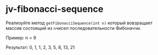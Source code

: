 # jv-fibonacci-sequence
Реализуйте метод `getFibonacciSequence(int n)` который вовзращает массив состоящий
из `n`чисел  последовательности Фибоначчи.

Пример: n = 9

Результат: 0, 1, 1, 2, 3, 5, 8, 13, 21
